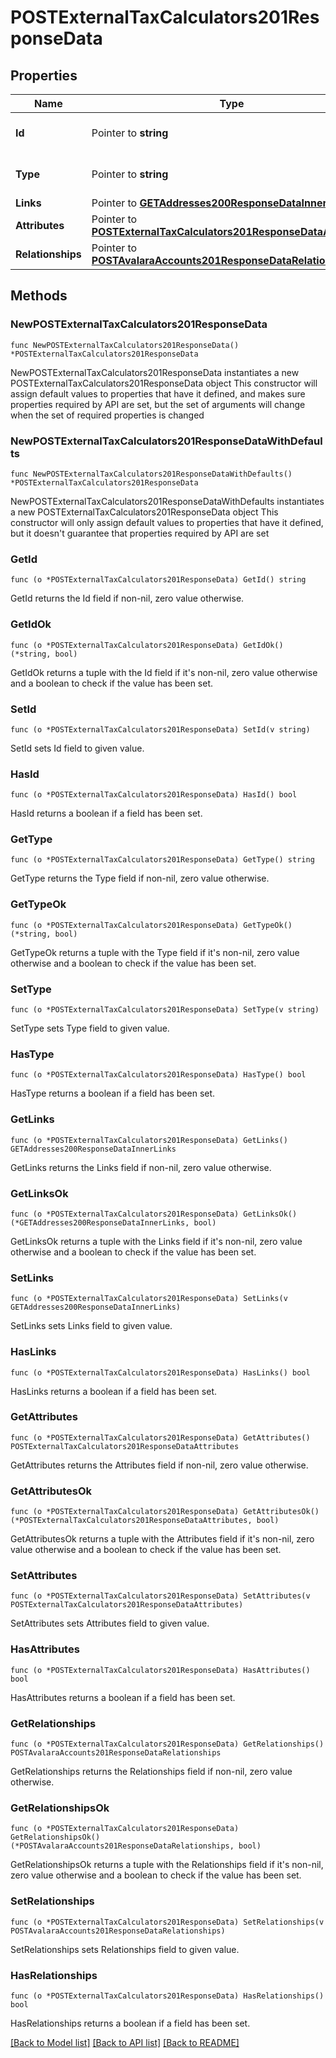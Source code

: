 # POSTExternalTaxCalculators201ResponseData

## Properties

Name | Type | Description | Notes
------------ | ------------- | ------------- | -------------
**Id** | Pointer to **string** | The resource&#39;s id | [optional] 
**Type** | Pointer to **string** | The resource&#39;s type | [optional] [default to "external_tax_calculators"]
**Links** | Pointer to [**GETAddresses200ResponseDataInnerLinks**](GETAddresses200ResponseDataInnerLinks.md) |  | [optional] 
**Attributes** | Pointer to [**POSTExternalTaxCalculators201ResponseDataAttributes**](POSTExternalTaxCalculators201ResponseDataAttributes.md) |  | [optional] 
**Relationships** | Pointer to [**POSTAvalaraAccounts201ResponseDataRelationships**](POSTAvalaraAccounts201ResponseDataRelationships.md) |  | [optional] 

## Methods

### NewPOSTExternalTaxCalculators201ResponseData

`func NewPOSTExternalTaxCalculators201ResponseData() *POSTExternalTaxCalculators201ResponseData`

NewPOSTExternalTaxCalculators201ResponseData instantiates a new POSTExternalTaxCalculators201ResponseData object
This constructor will assign default values to properties that have it defined,
and makes sure properties required by API are set, but the set of arguments
will change when the set of required properties is changed

### NewPOSTExternalTaxCalculators201ResponseDataWithDefaults

`func NewPOSTExternalTaxCalculators201ResponseDataWithDefaults() *POSTExternalTaxCalculators201ResponseData`

NewPOSTExternalTaxCalculators201ResponseDataWithDefaults instantiates a new POSTExternalTaxCalculators201ResponseData object
This constructor will only assign default values to properties that have it defined,
but it doesn't guarantee that properties required by API are set

### GetId

`func (o *POSTExternalTaxCalculators201ResponseData) GetId() string`

GetId returns the Id field if non-nil, zero value otherwise.

### GetIdOk

`func (o *POSTExternalTaxCalculators201ResponseData) GetIdOk() (*string, bool)`

GetIdOk returns a tuple with the Id field if it's non-nil, zero value otherwise
and a boolean to check if the value has been set.

### SetId

`func (o *POSTExternalTaxCalculators201ResponseData) SetId(v string)`

SetId sets Id field to given value.

### HasId

`func (o *POSTExternalTaxCalculators201ResponseData) HasId() bool`

HasId returns a boolean if a field has been set.

### GetType

`func (o *POSTExternalTaxCalculators201ResponseData) GetType() string`

GetType returns the Type field if non-nil, zero value otherwise.

### GetTypeOk

`func (o *POSTExternalTaxCalculators201ResponseData) GetTypeOk() (*string, bool)`

GetTypeOk returns a tuple with the Type field if it's non-nil, zero value otherwise
and a boolean to check if the value has been set.

### SetType

`func (o *POSTExternalTaxCalculators201ResponseData) SetType(v string)`

SetType sets Type field to given value.

### HasType

`func (o *POSTExternalTaxCalculators201ResponseData) HasType() bool`

HasType returns a boolean if a field has been set.

### GetLinks

`func (o *POSTExternalTaxCalculators201ResponseData) GetLinks() GETAddresses200ResponseDataInnerLinks`

GetLinks returns the Links field if non-nil, zero value otherwise.

### GetLinksOk

`func (o *POSTExternalTaxCalculators201ResponseData) GetLinksOk() (*GETAddresses200ResponseDataInnerLinks, bool)`

GetLinksOk returns a tuple with the Links field if it's non-nil, zero value otherwise
and a boolean to check if the value has been set.

### SetLinks

`func (o *POSTExternalTaxCalculators201ResponseData) SetLinks(v GETAddresses200ResponseDataInnerLinks)`

SetLinks sets Links field to given value.

### HasLinks

`func (o *POSTExternalTaxCalculators201ResponseData) HasLinks() bool`

HasLinks returns a boolean if a field has been set.

### GetAttributes

`func (o *POSTExternalTaxCalculators201ResponseData) GetAttributes() POSTExternalTaxCalculators201ResponseDataAttributes`

GetAttributes returns the Attributes field if non-nil, zero value otherwise.

### GetAttributesOk

`func (o *POSTExternalTaxCalculators201ResponseData) GetAttributesOk() (*POSTExternalTaxCalculators201ResponseDataAttributes, bool)`

GetAttributesOk returns a tuple with the Attributes field if it's non-nil, zero value otherwise
and a boolean to check if the value has been set.

### SetAttributes

`func (o *POSTExternalTaxCalculators201ResponseData) SetAttributes(v POSTExternalTaxCalculators201ResponseDataAttributes)`

SetAttributes sets Attributes field to given value.

### HasAttributes

`func (o *POSTExternalTaxCalculators201ResponseData) HasAttributes() bool`

HasAttributes returns a boolean if a field has been set.

### GetRelationships

`func (o *POSTExternalTaxCalculators201ResponseData) GetRelationships() POSTAvalaraAccounts201ResponseDataRelationships`

GetRelationships returns the Relationships field if non-nil, zero value otherwise.

### GetRelationshipsOk

`func (o *POSTExternalTaxCalculators201ResponseData) GetRelationshipsOk() (*POSTAvalaraAccounts201ResponseDataRelationships, bool)`

GetRelationshipsOk returns a tuple with the Relationships field if it's non-nil, zero value otherwise
and a boolean to check if the value has been set.

### SetRelationships

`func (o *POSTExternalTaxCalculators201ResponseData) SetRelationships(v POSTAvalaraAccounts201ResponseDataRelationships)`

SetRelationships sets Relationships field to given value.

### HasRelationships

`func (o *POSTExternalTaxCalculators201ResponseData) HasRelationships() bool`

HasRelationships returns a boolean if a field has been set.


[[Back to Model list]](../README.md#documentation-for-models) [[Back to API list]](../README.md#documentation-for-api-endpoints) [[Back to README]](../README.md)


